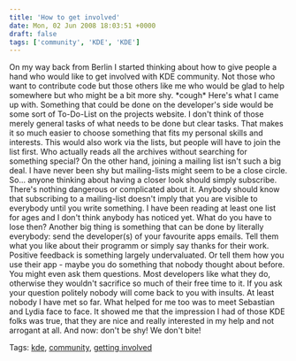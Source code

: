 ```yaml
---
title: 'How to get involved'
date: Mon, 02 Jun 2008 18:03:51 +0000
draft: false
tags: ['community', 'KDE', 'KDE']
---
```


On my way back from Berlin I started thinking about how to give people a hand who would like to get involved with KDE community. Not those who want to contribute code but those others like me who would be glad to help somewhere but who might be a bit more shy. \*cough\* Here's what I came up with. Something that could be done on the developer's side would be some sort of To-Do-List on the projects website. I don't think of those merely general tasks of what needs to be done but clear tasks. That makes it so much easier to choose something that fits my personal skills and interests. This would also work via the lists, but people will have to join the list first. Who actually reads all the archives without searching for something special? On the other hand, joining a mailing list isn't such a big deal. I have never been shy but mailing-lists might seem to be a close circle. So... anyone thinking about having a closer look should simply subscribe. There's nothing dangerous or complicated about it. Anybody should know that subscribing to a mailing-list doesn't imply that you are visible to everybody until you write something. I have been reading at least one list for ages and I don't think anybody has noticed yet. What do you have to lose then? Another big thing is something that can be done by literally everybody: send the developer(s) of your favourite apps emails. Tell them what you like about their programm or simply say thanks for their work. Positive feedback is something largely undervaluated. Or tell them how you use their app - maybe you do something that nobody thought about before. You might even ask them questions. Most developers like what they do, otherwise they wouldn't sacrifice so much of their free time to it. If you ask your question politely nobody will come back to you with insults. At least nobody I have met so far. What helped for me too was to meet Sebastian and Lydia face to face. It showed me that the impression I had of those KDE folks was true, that they are nice and really interested in my help and not arrogant at all. And now: don't be shy! We don't bite!

Tags: [kde](http://technorati.com/tag/kde), [community](http://technorati.com/tag/community), [getting involved](http://technorati.com/tag/%20getting%20involved)